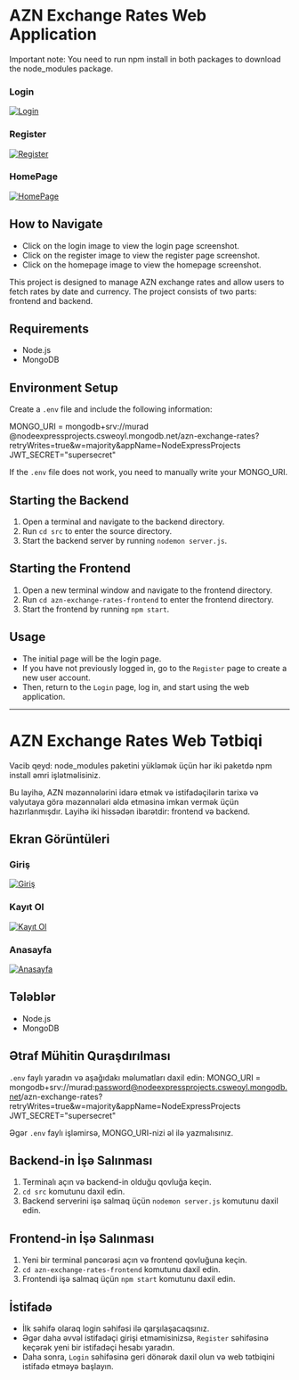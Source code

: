 # AZN Exchange Rates Web Application
Important note: You need to run npm install in both packages to download the node_modules package.
### Login
[![Login](./images/login.png)](./images/login.png)

### Register
[![Register](./images/register.png)](./images/register.png)

### HomePage
[![HomePage](./images/homepage.png)](./images/homepage.png)

## How to Navigate

- Click on the login image to view the login page screenshot.
- Click on the register image to view the register page screenshot.
- Click on the homepage image to view the homepage screenshot.

This project is designed to manage AZN exchange rates and allow users to fetch rates by date and currency. The project consists of two parts: frontend and backend.

## Requirements
- Node.js
- MongoDB

## Environment Setup
Create a `.env` file and include the following information:

MONGO_URI = mongodb+srv://murad
@nodeexpressprojects.csweoyl.mongodb.net/azn-exchange-rates?retryWrites=true&w=majority&appName=NodeExpressProjects
JWT_SECRET="supersecret"

If the `.env` file does not work, you need to manually write your MONGO_URI.

## Starting the Backend
1. Open a terminal and navigate to the backend directory.
2. Run `cd src` to enter the source directory.
3. Start the backend server by running `nodemon server.js`.

## Starting the Frontend
1. Open a new terminal window and navigate to the frontend directory.
2. Run `cd azn-exchange-rates-frontend` to enter the frontend directory.
3. Start the frontend by running `npm start`.

## Usage
- The initial page will be the login page.
- If you have not previously logged in, go to the `Register` page to create a new user account.
- Then, return to the `Login` page, log in, and start using the web application.

---

# AZN Exchange Rates Web Tətbiqi

Vacib qeyd: node_modules paketini yükləmək üçün hər iki paketdə npm install əmri işlətməlisiniz.

Bu layihə, AZN məzənnələrini idarə etmək və istifadəçilərin tarixə və valyutaya görə məzənnələri əldə etməsinə imkan vermək üçün hazırlanmışdır. Layihə iki hissədən ibarətdir: frontend və backend.

## Ekran Görüntüleri

### Giriş
[![Giriş](./images/login.png)](./images/login.png)

### Kayıt Ol
[![Kayıt Ol](./images/register.png)](./images/register.png)

### Anasayfa
[![Anasayfa](./images/homepage.png)](./images/homepage.png)


## Tələblər
- Node.js
- MongoDB

## Ətraf Mühitin Quraşdırılması
`.env` faylı yaradın və aşağıdakı məlumatları daxil edin:
MONGO_URI = mongodb+srv://murad:password@nodeexpressprojects.csweoyl.mongodb.net/azn-exchange-rates?retryWrites=true&w=majority&appName=NodeExpressProjects
JWT_SECRET="supersecret"

Əgər `.env` faylı işləmirsə, MONGO_URI-nizi əl ilə yazmalısınız.

## Backend-in İşə Salınması
1. Terminalı açın və backend-in olduğu qovluğa keçin.
2. `cd src` komutunu daxil edin.
3. Backend serverini işə salmaq üçün `nodemon server.js` komutunu daxil edin.

## Frontend-in İşə Salınması
1. Yeni bir terminal pəncərəsi açın və frontend qovluğuna keçin.
2. `cd azn-exchange-rates-frontend` komutunu daxil edin.
3. Frontendi işə salmaq üçün `npm start` komutunu daxil edin.

## İstifadə
- İlk səhifə olaraq login səhifəsi ilə qarşılaşacaqsınız.
- Əgər daha əvvəl istifadəçi girişi etməmisinizsə, `Register` səhifəsinə keçərək yeni bir istifadəçi hesabı yaradın.
- Daha sonra, `Login` səhifəsinə geri dönərək daxil olun və web tətbiqini istifadə etməyə başlayın.

